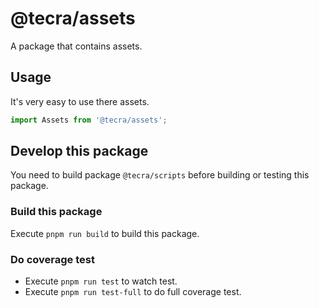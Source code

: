 # @tecra/assets

A package that contains assets.

## Usage

It's very easy to use there assets.

```ts
import Assets from '@tecra/assets';
```

## Develop this package

You need to build package `@tecra/scripts` before building or testing this package.

### Build this package

Execute `pnpm run build` to build this package.

### Do coverage test

- Execute `pnpm run test` to watch test.
- Execute `pnpm run test-full` to do full coverage test.
